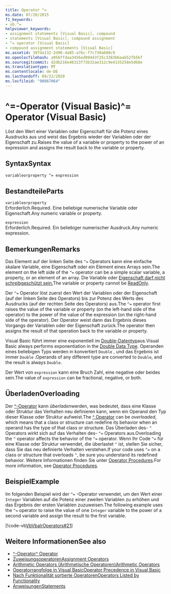 ```yaml
---
title: Operator ^=
ms.date: 07/20/2015
f1_keywords:
- vb.^=
helpviewer_keywords:
- assignment statements [Visual Basic], compound
- statements [Visual Basic], compound assignment
- ^= operator [Visual Basic]
- compound assignment statements [Visual Basic]
ms.assetid: 397da132-2d96-4a85-a7bc-f7c730a608c9
ms.openlocfilehash: a956ffdaa3456ed09443f25c3383b6aab52fb5bf
ms.sourcegitcommit: d2db216e46323f73b32ae312c9e4135258e5d68e
ms.translationtype: MT
ms.contentlocale: de-DE
ms.lasthandoff: 09/22/2020
ms.locfileid: "90867064"
---
```

# <a name="-operator-visual-basic"></a><span data-ttu-id="8593e-102">^=-Operator (Visual Basic)</span><span class="sxs-lookup"><span data-stu-id="8593e-102">^= Operator (Visual Basic)</span></span>

<span data-ttu-id="8593e-103">Löst den Wert einer Variablen oder Eigenschaft für die Potenz eines Ausdrucks aus und weist das Ergebnis wieder der Variablen oder der Eigenschaft zu.</span><span class="sxs-lookup"><span data-stu-id="8593e-103">Raises the value of a variable or property to the power of an expression and assigns the result back to the variable or property.</span></span>  
  
## <a name="syntax"></a><span data-ttu-id="8593e-104">Syntax</span><span class="sxs-lookup"><span data-stu-id="8593e-104">Syntax</span></span>  
  
```vb  
variableorproperty ^= expression  
```  
  
## <a name="parts"></a><span data-ttu-id="8593e-105">Bestandteile</span><span class="sxs-lookup"><span data-stu-id="8593e-105">Parts</span></span>  

 `variableorproperty`  
 <span data-ttu-id="8593e-106">Erforderlich.</span><span class="sxs-lookup"><span data-stu-id="8593e-106">Required.</span></span> <span data-ttu-id="8593e-107">Eine beliebige numerische Variable oder Eigenschaft.</span><span class="sxs-lookup"><span data-stu-id="8593e-107">Any numeric variable or property.</span></span>  
  
 `expression`  
 <span data-ttu-id="8593e-108">Erforderlich.</span><span class="sxs-lookup"><span data-stu-id="8593e-108">Required.</span></span> <span data-ttu-id="8593e-109">Ein beliebiger numerischer Ausdruck.</span><span class="sxs-lookup"><span data-stu-id="8593e-109">Any numeric expression.</span></span>  
  
## <a name="remarks"></a><span data-ttu-id="8593e-110">Bemerkungen</span><span class="sxs-lookup"><span data-stu-id="8593e-110">Remarks</span></span>  

 <span data-ttu-id="8593e-111">Das Element auf der linken Seite des `^=` Operators kann eine einfache skalare Variable, eine Eigenschaft oder ein Element eines Arrays sein.</span><span class="sxs-lookup"><span data-stu-id="8593e-111">The element on the left side of the `^=` operator can be a simple scalar variable, a property, or an element of an array.</span></span> <span data-ttu-id="8593e-112">Die Variable oder [Eigenschaft darf nicht schreibgeschützt sein.](../modifiers/readonly.md)</span><span class="sxs-lookup"><span data-stu-id="8593e-112">The variable or property cannot be [ReadOnly](../modifiers/readonly.md).</span></span>  
  
 <span data-ttu-id="8593e-113">Der `^=` Operator löst zuerst den Wert der Variablen oder der Eigenschaft (auf der linken Seite des Operators) bis zur Potenz des Werts des Ausdrucks (auf der rechten Seite des Operators) aus.</span><span class="sxs-lookup"><span data-stu-id="8593e-113">The `^=` operator first raises the value of the variable or property (on the left-hand side of the operator) to the power of the value of the expression (on the right-hand side of the operator).</span></span> <span data-ttu-id="8593e-114">Der Operator weist dann das Ergebnis dieses Vorgangs der Variablen oder der Eigenschaft zurück.</span><span class="sxs-lookup"><span data-stu-id="8593e-114">The operator then assigns the result of that operation back to the variable or property.</span></span>  
  
 <span data-ttu-id="8593e-115">Visual Basic führt immer eine exponentiell im [Double-Datentyp](../data-types/double-data-type.md)aus.</span><span class="sxs-lookup"><span data-stu-id="8593e-115">Visual Basic always performs exponentiation in the [Double Data Type](../data-types/double-data-type.md).</span></span> <span data-ttu-id="8593e-116">Operanden eines beliebigen Typs werden in konvertiert `Double` , und das Ergebnis ist immer `Double` .</span><span class="sxs-lookup"><span data-stu-id="8593e-116">Operands of any different type are converted to `Double`, and the result is always `Double`.</span></span>  
  
 <span data-ttu-id="8593e-117">Der Wert von `expression` kann eine Bruch Zahl, eine negative oder beides sein.</span><span class="sxs-lookup"><span data-stu-id="8593e-117">The value of `expression` can be fractional, negative, or both.</span></span>  
  
## <a name="overloading"></a><span data-ttu-id="8593e-118">Überladen</span><span class="sxs-lookup"><span data-stu-id="8593e-118">Overloading</span></span>  

 <span data-ttu-id="8593e-119">Der [^-Operator](exponentiation-operator.md) kann *überladen*werden, was bedeutet, dass eine Klasse oder Struktur das Verhalten neu definieren kann, wenn ein Operand den Typ dieser Klasse oder Struktur aufweist.</span><span class="sxs-lookup"><span data-stu-id="8593e-119">The [^ Operator](exponentiation-operator.md) can be *overloaded*, which means that a class or structure can redefine its behavior when an operand has the type of that class or structure.</span></span> <span data-ttu-id="8593e-120">Das Überladen des- `^` Operators wirkt sich auf das Verhalten des- `^=` Operators aus.</span><span class="sxs-lookup"><span data-stu-id="8593e-120">Overloading the `^` operator affects the behavior of the `^=` operator.</span></span> <span data-ttu-id="8593e-121">Wenn Ihr Code `^=` für eine Klasse oder Struktur verwendet, die überlastet `^` ist, stellen Sie sicher, dass Sie das neu definierte Verhalten verstehen.</span><span class="sxs-lookup"><span data-stu-id="8593e-121">If your code uses `^=` on a class or structure that overloads `^`, be sure you understand its redefined behavior.</span></span> <span data-ttu-id="8593e-122">Weitere Informationen finden Sie unter [Operator Procedures](../../programming-guide/language-features/procedures/operator-procedures.md).</span><span class="sxs-lookup"><span data-stu-id="8593e-122">For more information, see [Operator Procedures](../../programming-guide/language-features/procedures/operator-procedures.md).</span></span>  
  
## <a name="example"></a><span data-ttu-id="8593e-123">Beispiel</span><span class="sxs-lookup"><span data-stu-id="8593e-123">Example</span></span>  

 <span data-ttu-id="8593e-124">Im folgenden Beispiel wird der `^=` -Operator verwendet, um den Wert einer `Integer` Variablen auf die Potenz einer zweiten Variablen zu erhöhen und das Ergebnis der ersten Variablen zuzuweisen.</span><span class="sxs-lookup"><span data-stu-id="8593e-124">The following example uses the `^=` operator to raise the value of one `Integer` variable to the power of a second variable and assign the result to the first variable.</span></span>  
  
 [!code-vb[VbVbalrOperators#21](~/samples/snippets/visualbasic/VS_Snippets_VBCSharp/VbVbalrOperators/VB/Class1.vb#21)]  
  
## <a name="see-also"></a><span data-ttu-id="8593e-125">Weitere Informationen</span><span class="sxs-lookup"><span data-stu-id="8593e-125">See also</span></span>

- [<span data-ttu-id="8593e-126">^-Operator</span><span class="sxs-lookup"><span data-stu-id="8593e-126">^ Operator</span></span>](exponentiation-operator.md)
- [<span data-ttu-id="8593e-127">Zuweisungsoperatoren</span><span class="sxs-lookup"><span data-stu-id="8593e-127">Assignment Operators</span></span>](assignment-operators.md)
- [<span data-ttu-id="8593e-128">Arithmetic Operators (Arithmetische Operatoren)</span><span class="sxs-lookup"><span data-stu-id="8593e-128">Arithmetic Operators</span></span>](arithmetic-operators.md)
- [<span data-ttu-id="8593e-129">Operatorrangfolge in Visual Basic</span><span class="sxs-lookup"><span data-stu-id="8593e-129">Operator Precedence in Visual Basic</span></span>](operator-precedence.md)
- [<span data-ttu-id="8593e-130">Nach Funktionalität sortierte Operatoren</span><span class="sxs-lookup"><span data-stu-id="8593e-130">Operators Listed by Functionality</span></span>](operators-listed-by-functionality.md)
- [<span data-ttu-id="8593e-131">Anweisungen</span><span class="sxs-lookup"><span data-stu-id="8593e-131">Statements</span></span>](../../programming-guide/language-features/statements.md)
